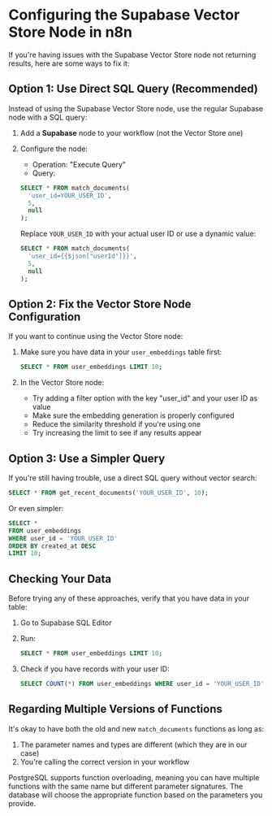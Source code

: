 # Configuring the Supabase Vector Store Node in n8n

If you're having issues with the Supabase Vector Store node not returning results, here are some ways to fix it:

## Option 1: Use Direct SQL Query (Recommended)

Instead of using the Supabase Vector Store node, use the regular Supabase node with a SQL query:

1. Add a **Supabase** node to your workflow (not the Vector Store one)
2. Configure the node:
   - Operation: "Execute Query"
   - Query:
   ```sql
   SELECT * FROM match_documents(
     'user_id=YOUR_USER_ID',
     5,
     null
   );
   ```
   
   Replace `YOUR_USER_ID` with your actual user ID or use a dynamic value:
   ```sql
   SELECT * FROM match_documents(
     'user_id={{$json["userId"]}}',
     5,
     null
   );
   ```

## Option 2: Fix the Vector Store Node Configuration

If you want to continue using the Vector Store node:

1. Make sure you have data in your `user_embeddings` table first:
   ```sql
   SELECT * FROM user_embeddings LIMIT 10;
   ```

2. In the Vector Store node:
   - Try adding a filter option with the key "user_id" and your user ID as value
   - Make sure the embedding generation is properly configured
   - Reduce the similarity threshold if you're using one
   - Try increasing the limit to see if any results appear

## Option 3: Use a Simpler Query

If you're still having trouble, use a direct SQL query without vector search:

```sql
SELECT * FROM get_recent_documents('YOUR_USER_ID', 10);
```

Or even simpler:

```sql
SELECT * 
FROM user_embeddings
WHERE user_id = 'YOUR_USER_ID'
ORDER BY created_at DESC
LIMIT 10;
```

## Checking Your Data

Before trying any of these approaches, verify that you have data in your table:

1. Go to Supabase SQL Editor
2. Run:
   ```sql
   SELECT * FROM user_embeddings LIMIT 10;
   ```

3. Check if you have records with your user ID:
   ```sql
   SELECT COUNT(*) FROM user_embeddings WHERE user_id = 'YOUR_USER_ID';
   ```

## Regarding Multiple Versions of Functions

It's okay to have both the old and new `match_documents` functions as long as:

1. The parameter names and types are different (which they are in our case)
2. You're calling the correct version in your workflow

PostgreSQL supports function overloading, meaning you can have multiple functions with the same name but different parameter signatures. The database will choose the appropriate function based on the parameters you provide. 